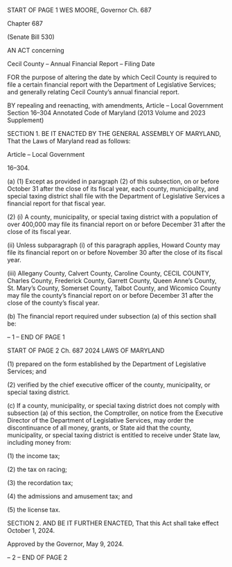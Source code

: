 START OF PAGE 1
WES MOORE, Governor Ch. 687

Chapter 687

(Senate Bill 530)

AN ACT concerning

Cecil County – Annual Financial Report – Filing Date

FOR the purpose of altering the date by which Cecil County is required to file a certain
financial report with the Department of Legislative Services; and generally relating
Cecil County’s annual financial report.

BY repealing and reenacting, with amendments,
Article – Local Government
Section 16–304
Annotated Code of Maryland
(2013 Volume and 2023 Supplement)

SECTION 1. BE IT ENACTED BY THE GENERAL ASSEMBLY OF MARYLAND,
That the Laws of Maryland read as follows:

Article – Local Government

16–304.

(a) (1) Except as provided in paragraph (2) of this subsection, on or before
October 31 after the close of its fiscal year, each county, municipality, and special taxing
district shall file with the Department of Legislative Services a financial report for that
fiscal year.

(2) (i) A county, municipality, or special taxing district with a
population of over 400,000 may file its financial report on or before December 31 after the
close of its fiscal year.

(ii) Unless subparagraph (i) of this paragraph applies, Howard
County may file its financial report on or before November 30 after the close of its fiscal
year.

(iii) Allegany County, Calvert County, Caroline County, CECIL
COUNTY, Charles County, Frederick County, Garrett County, Queen Anne’s County, St.
Mary’s County, Somerset County, Talbot County, and Wicomico County may file the
county’s financial report on or before December 31 after the close of the county’s fiscal year.

(b) The financial report required under subsection (a) of this section shall be:

– 1 –
END OF PAGE 1

START OF PAGE 2
Ch. 687 2024 LAWS OF MARYLAND

(1) prepared on the form established by the Department of Legislative
Services; and

(2) verified by the chief executive officer of the county, municipality, or
special taxing district.

(c) If a county, municipality, or special taxing district does not comply with
subsection (a) of this section, the Comptroller, on notice from the Executive Director of the
Department of Legislative Services, may order the discontinuance of all money, grants, or
State aid that the county, municipality, or special taxing district is entitled to receive under
State law, including money from:

(1) the income tax;

(2) the tax on racing;

(3) the recordation tax;

(4) the admissions and amusement tax; and

(5) the license tax.

SECTION 2. AND BE IT FURTHER ENACTED, That this Act shall take effect
October 1, 2024.

Approved by the Governor, May 9, 2024.

– 2 –
END OF PAGE 2